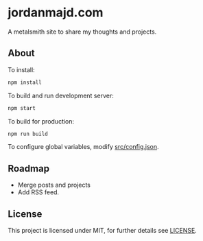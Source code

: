 # jordanmajd.com

A metalsmith site to share my thoughts and projects.

## About

To install:

```bash
npm install
```

To build and run development server:

```bash
npm start
```

To build for production:

```bash
npm run build
```

To configure global variables, modify [src/config.json](/src/config.json).

## Roadmap

- Merge posts and projects
- Add RSS feed.

## License

This project is licensed under MIT, for further details see [LICENSE](/LICENSE).
